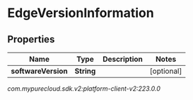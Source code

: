 # EdgeVersionInformation


## Properties

| Name | Type | Description | Notes |
| ------------ | ------------- | ------------- | ------------- |
| **softwareVersion** | **String** |  |  [optional] |




_com.mypurecloud.sdk.v2:platform-client-v2:223.0.0_
